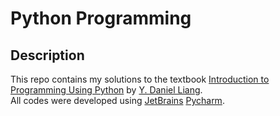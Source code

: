 # Python Programming
## Description
This repo contains my solutions to the textbook [Introduction to Programming Using Python](https://www.amazon.com/Introduction-Programming-Using-Python-Daniel/dp/0132747189/ref=asap_bc?ie=UTF8) by [Y. Daniel Liang](https://www.amazon.com/Y.-Daniel-Liang/e/B001ILMCZQ/ref=dp_byline_cont_book_1).  
All codes were developed using [JetBrains](https://www.jetbrains.com/) [Pycharm](https://www.jetbrains.com/pycharm/).
